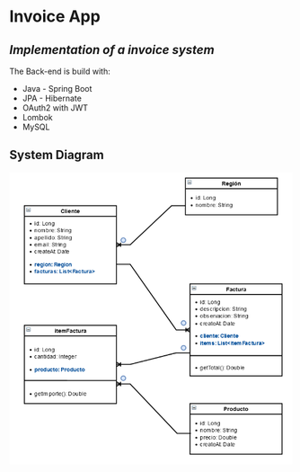 # Invoice App

## _Implementation of a invoice system_
The Back-end is build with:
- Java - Spring Boot
- JPA - Hibernate
- OAuth2 with JWT
- Lombok
- MySQL
##  System Diagram

![Alt text](Img/Diagram.PNG)
